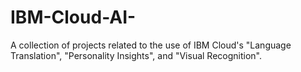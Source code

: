 # IBM-Cloud-AI-
A collection of projects related to the use of IBM Cloud's "Language Translation", "Personality Insights", and "Visual Recognition".
